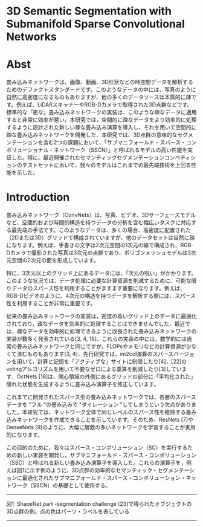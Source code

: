# 3D Semantic Segmentation with Submanifold Sparse Convolutional Networks

# Abst
畳み込みネットワークは、画像、動画、3D形状などの時空間データを解析するためのデファクトスタンダードです。このようなデータの中には、写真のように自然に高密度になるものもありますが、他の多くのデータソースは本質的に疎です。例えば、LiDARスキャナーやRGB-Dカメラで取得された3D点群などです。標準的な「密な」畳み込みネットワークの実装は、このような疎なデータに適用すると非常に効率が悪い。本研究では，空間的に疎なデータをより効率的に処理するように設計された新しい疎な畳み込み演算を導入し，それを用いて空間的に疎な畳み込みネットワークを開発した．本研究では、3D点群の意味的なセグメンテーションを含む2つの課題において、「サブマニフォールド・スパース・コンボリューショナル・ネットワーク（SSCN）」と呼ばれるモデルの高い性能を実証した。特に、最近開催されたセマンティックセグメンテーションコンペティションのテストセットにおいて、我々のモデルはこれまでの最先端技術を上回る性能を示した。

# Introduction

畳み込みネットワーク（ConvNets）は、写真、ビデオ、3Dサーフェースモデルなど、空間的および時間的構造を持つデータの分析を含む幅広いタスクに対応する最先端の手法です。このようなデータは、多くの場合、高密度に配置された（2Dまたは3D）グリッドで構成されていますが、他のデータセットは自然に疎になります。例えば、手書きの文字は2次元空間の1次元の線で構成され、RGB-Dカメラで撮影された写真は3次元の点群であり、ポリゴンメッシュモデルは3次元空間の2次元の面を形成しています。

特に、3次元以上のグリッド上にあるデータには、「次元の呪い」がかかります。このような状況では、データ処理に必要な計算資源を削減するために、可能な限りデータのスパース性を利用することがますます重要になります。例えば、RGB-Dビデオのように、4次元の構造を持つデータを解析する際には、スパース性を利用することが非常に重要です。

従来の畳み込みネットワークの実装は，密度の高いグリッド上のデータに最適化されており，疎なデータを効率的に処理することはできませんでした．最近では，疎なデータを効率的に処理できるように改良された畳み込みネットワークの実装が数多く発表されている[3, 4, 18]．これらの実装の中には，数学的には通常の畳み込みネットワークと同じですが，FLOPsやメモリなどの計算資源が少なくて済むものもあります[3, 4]．先行研究では，im2col演算のスパースバージョンを用いて，計算と記憶を「アクティブな」サイトに制限したり[4]，[22]のvotingアルゴリズムを用いて不要なゼロによる乗算を削減したり[3]しています．OctNets [18]は、関心領域の外側にあるグリッドの部分に「平均化された」隠れた状態を生成するように畳み込み演算子を修正しています。

これまでに開発されたスパース型の畳み込みネットワークでは、各層のスパースデータを "フル "の畳み込みで "ダイレーション "してしまうという欠点がありました。本研究では、ネットワーク全体で同じレベルのスパース性を維持する畳み込みネットワークを作成できることを示しています。そのため、ResNets [7]やDenseNets [9]のように、大幅に層数の多いネットワークを学習することが実用的になります。

この目的のために，我々はスパース・コンボリューション（SC）を実行するための新しい実装を開発し，サブマニフォールド・スパース・コンボリューション（SSC）と呼ばれる新しい畳み込み演算子を導入した。これらの演算子を，例えば図1に示す例のように，3D点群の効率的なセマンティック・セグメンテーションに最適化されたサブマニフォールド・スパース・コンボリューション・ネットワーク（SSCN）の基礎として使用する。

---



図1: ShapeNet part -segmentation challenge [23]で得られたオブジェクトの3D点群の例。点の色はパーツ・ラベルを表している

---